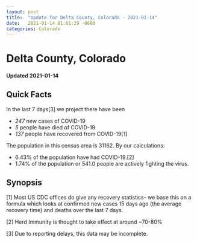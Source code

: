 ```yaml
---
layout: post
title:  "Update for Delta County, Colorado - 2021-01-14"
date:   2021-01-14 01:01:29 -0600
categories: Colorado
---
```


# Delta County, Colorado
#### Updated 2021-01-14

## Quick Facts

In the last 7 days[3] we project there have been
- *247* new cases of COVID-19
- *5* people have died of COVID-19
- *137* people have recovered from COVID-19[1]

The population in this census area is 31162. By our calculations:
- 6.43% of the population have had COVID-19.[2]
- 1.74% of the population or 541.0 people are actively fighting the virus.

## Synopsis




[1] Most US CDC offices do give any recovery statistics- we base this on a formula which looks at confirmed new cases
15 days ago (the average recovery time) and deaths over the last 7 days.

[2] Herd Immunity is thought to take effect at around ~70-80%

[3] Due to reporting delays, this data may be incomplete.
 
    